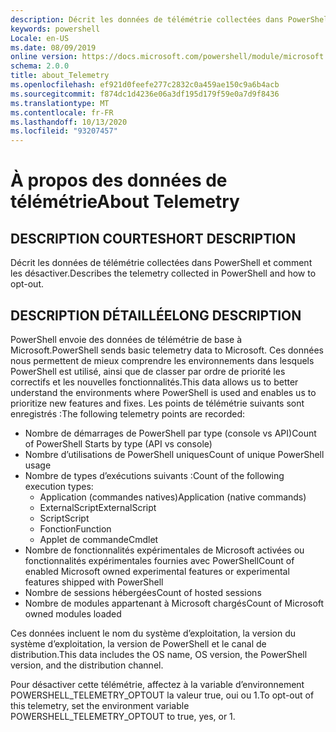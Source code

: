 ```yaml
---
description: Décrit les données de télémétrie collectées dans PowerShell et comment les désactiver.
keywords: powershell
Locale: en-US
ms.date: 08/09/2019
online version: https://docs.microsoft.com/powershell/module/microsoft.powershell.core/about/about_telemetry?view=powershell-7.1&WT.mc_id=ps-gethelp
schema: 2.0.0
title: about_Telemetry
ms.openlocfilehash: ef921d0feefe277c2832c0a459ae150c9a6b4acb
ms.sourcegitcommit: f874dc1d4236e06a3df195d179f59e0a7d9f8436
ms.translationtype: MT
ms.contentlocale: fr-FR
ms.lasthandoff: 10/13/2020
ms.locfileid: "93207457"
---
```

# <a name="about-telemetry"></a><span data-ttu-id="9b00f-104">À propos des données de télémétrie</span><span class="sxs-lookup"><span data-stu-id="9b00f-104">About Telemetry</span></span>

## <a name="short-description"></a><span data-ttu-id="9b00f-105">DESCRIPTION COURTE</span><span class="sxs-lookup"><span data-stu-id="9b00f-105">SHORT DESCRIPTION</span></span>

<span data-ttu-id="9b00f-106">Décrit les données de télémétrie collectées dans PowerShell et comment les désactiver.</span><span class="sxs-lookup"><span data-stu-id="9b00f-106">Describes the telemetry collected in PowerShell and how to opt-out.</span></span>

## <a name="long-description"></a><span data-ttu-id="9b00f-107">DESCRIPTION DÉTAILLÉE</span><span class="sxs-lookup"><span data-stu-id="9b00f-107">LONG DESCRIPTION</span></span>

<span data-ttu-id="9b00f-108">PowerShell envoie des données de télémétrie de base à Microsoft.</span><span class="sxs-lookup"><span data-stu-id="9b00f-108">PowerShell sends basic telemetry data to Microsoft.</span></span>
<span data-ttu-id="9b00f-109">Ces données nous permettent de mieux comprendre les environnements dans lesquels PowerShell est utilisé, ainsi que de classer par ordre de priorité les correctifs et les nouvelles fonctionnalités.</span><span class="sxs-lookup"><span data-stu-id="9b00f-109">This data allows us to better understand the environments where PowerShell is used and enables us to prioritize new features and fixes.</span></span>
<span data-ttu-id="9b00f-110">Les points de télémétrie suivants sont enregistrés :</span><span class="sxs-lookup"><span data-stu-id="9b00f-110">The following telemetry points are recorded:</span></span>

- <span data-ttu-id="9b00f-111">Nombre de démarrages de PowerShell par type (console vs API)</span><span class="sxs-lookup"><span data-stu-id="9b00f-111">Count of PowerShell Starts by type (API vs console)</span></span>
- <span data-ttu-id="9b00f-112">Nombre d’utilisations de PowerShell uniques</span><span class="sxs-lookup"><span data-stu-id="9b00f-112">Count of unique PowerShell usage</span></span>
- <span data-ttu-id="9b00f-113">Nombre de types d’exécutions suivants :</span><span class="sxs-lookup"><span data-stu-id="9b00f-113">Count of the following execution types:</span></span>
  - <span data-ttu-id="9b00f-114">Application (commandes natives)</span><span class="sxs-lookup"><span data-stu-id="9b00f-114">Application (native commands)</span></span>
  - <span data-ttu-id="9b00f-115">ExternalScript</span><span class="sxs-lookup"><span data-stu-id="9b00f-115">ExternalScript</span></span>
  - <span data-ttu-id="9b00f-116">Script</span><span class="sxs-lookup"><span data-stu-id="9b00f-116">Script</span></span>
  - <span data-ttu-id="9b00f-117">Fonction</span><span class="sxs-lookup"><span data-stu-id="9b00f-117">Function</span></span>
  - <span data-ttu-id="9b00f-118">Applet de commande</span><span class="sxs-lookup"><span data-stu-id="9b00f-118">Cmdlet</span></span>
- <span data-ttu-id="9b00f-119">Nombre de fonctionnalités expérimentales de Microsoft activées ou fonctionnalités expérimentales fournies avec PowerShell</span><span class="sxs-lookup"><span data-stu-id="9b00f-119">Count of enabled Microsoft owned experimental features or experimental features shipped with PowerShell</span></span>
- <span data-ttu-id="9b00f-120">Nombre de sessions hébergées</span><span class="sxs-lookup"><span data-stu-id="9b00f-120">Count of hosted sessions</span></span>
- <span data-ttu-id="9b00f-121">Nombre de modules appartenant à Microsoft chargés</span><span class="sxs-lookup"><span data-stu-id="9b00f-121">Count of Microsoft owned modules loaded</span></span>

<span data-ttu-id="9b00f-122">Ces données incluent le nom du système d’exploitation, la version du système d’exploitation, la version de PowerShell et le canal de distribution.</span><span class="sxs-lookup"><span data-stu-id="9b00f-122">This data includes the OS name, OS version, the PowerShell version, and the distribution channel.</span></span>

<span data-ttu-id="9b00f-123">Pour désactiver cette télémétrie, affectez à la variable d’environnement POWERSHELL_TELEMETRY_OPTOUT la valeur true, oui ou 1.</span><span class="sxs-lookup"><span data-stu-id="9b00f-123">To opt-out of this telemetry, set the environment variable POWERSHELL_TELEMETRY_OPTOUT to true, yes, or 1.</span></span>

